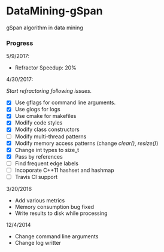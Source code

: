 DataMining-gSpan
==============

gSpan algorithm in data mining

### Progress

5/9/2017:

- Refractor Speedup: 20%

4/30/2017:

*Start refractoring following issues.*

- [x] Use gflags for command line arguments.
- [x] Use glogs for logs
- [x] Use cmake for makefiles
- [x] Modify code styles
- [x] Modify class constructors
- [ ] Modify multi-thread patterns
- [x] Modify memory access patterns (change *clear()*, *resize()*)
- [x] Change int types to size_t
- [x] Pass by references
- [ ] Find frequent edge labels
- [ ] Incoporate C++11 hashset and hashmap 
- [ ] Travis CI support

3/20/2016

- Add various metrics
- Memory consumption bug fixed
- Write results to disk while processing

12/4/2014

- Change command line arguments
- Change log writter
